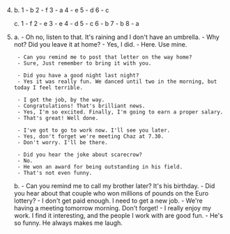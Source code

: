 4.
    b.
        1 - b
        2 - f
        3 - a
        4 - e
        5 - d
        6 - c

    c.
        1 - f
        2 - e
        3 - e
        4 - d
        5 - c
        6 - b
        7 - b
        8 - a

5.
    a.
        - Oh no, listen to that. It's raining and I don't have an umbrella.
        - Why not? Did you leave it at home?
        - Yes, I did.
        - Here. Use mine.
        
        - Can you remind me to post that letter on the way home?
        - Sure, Just remember to bring it with you.

        - Did you have a good night last night?
        - Yes it was really fun. We danced until two in the morning, but today I feel terrible.

        - I got the job, by the way.
        - Congratulations! That's brilliant news.
        - Yes, I'm so excited. Finally, I'm going to earn a proper salary.
        - That's great! Well done.

        - I've got to go to work now. I'll see you later.
        - Yes, don't forget we're meeting Chaz at 7.30.
        - Don't worry. I'll be there.

        - Did you hear the joke about scarecrow?
        - No.
        - He won an award for being outstanding in his field.
        - That's not even funny.

    b.
        - Can you remind me to call my brother later? It's his birthday.
        - Did you hear about that couple who won millions of pounds on the Euro lottery?
        - I don't get paid enough. I need to get a new job.
        - We're having a meeting tomorrow morning. Don't forget!
        - I really enjoy my work. I find it interesting, and the people I work with are good fun.
        - He's so funny. He always makes me laugh.

